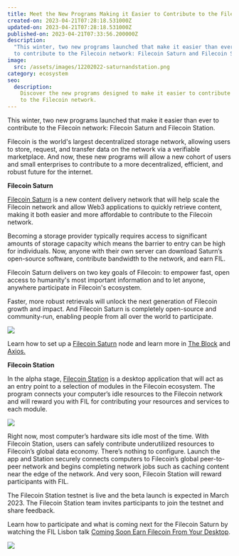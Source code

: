 ```yaml
---
title: Meet the New Programs Making it Easier to Contribute to the Filecoin Network
created-on: 2023-04-21T07:28:18.531000Z
updated-on: 2023-04-21T07:28:18.531000Z
published-on: 2023-04-21T07:33:56.200000Z
description:
  "This winter, two new programs launched that make it easier than ever
  to contribute to the Filecoin network: Filecoin Saturn and Filecoin Station."
image:
  src: /assets/images/12202022-saturnandstation.png
category: ecosystem
seo:
  description:
    Discover the new programs designed to make it easier to contribute
    to the Filecoin network.
---
```


This winter, two new programs launched that make it easier than ever to contribute to the Filecoin network: Filecoin Saturn and Filecoin Station.

Filecoin is the world's largest decentralized storage network, allowing users to store, request, and transfer data on the network via a verifiable marketplace. And now, these new programs will allow a new cohort of users and small enterprises to contribute to a more decentralized, efficient, and robust future for the internet.

**Filecoin Saturn**

[Filecoin Saturn](https://strn.network/) is a new content delivery network that will help scale the Filecoin network and allow Web3 applications to quickly retrieve content, making it both easier and more affordable to contribute to the Filecoin network.

Becoming a storage provider typically requires access to significant amounts of storage capacity which means the barrier to entry can be high for individuals. Now, anyone with their own server can download Saturn’s open-source software, contribute bandwidth to the network, and earn FIL.

Filecoin Saturn delivers on two key goals of Filecoin: to empower fast, open access to humanity's most important information and to let anyone, anywhere participate in Filecoin's ecosystem.

Faster, more robust retrievals will unlock the next generation of Filecoin growth and impact. And Filecoin Saturn is completely open-source and community-run, enabling people from all over the world to participate.

![](/assets/images/643e68c395dde7170b2b8771_screen-shot-2023-01-05-at-12-01-41-pm.png)

Learn how to set up a [Filecoin Saturn](https://strn.network/) node and learn more in [The Block](https://www.theblock.co/post/180450/filecoin-releases-new-content-delivery-network-called-saturn) and [Axios.](https://www.axios.com/newsletters/axios-crypto-db0eb110-3321-4160-b08f-93f104c5700a.html)

**Filecoin Station**

In the alpha stage, [Filecoin Station](https://www.filstation.app/) is a desktop application that will act as an entry point to a selection of modules in the Filecoin ecosystem. The program connects your computer’s idle resources to the Filecoin network and will reward you with FIL for contributing your resources and services to each module.

![](/assets/images/643e68c395dde737e42b876f_screen-shot-2023-01-05-at-12-03-28-pm.png)

Right now, most computer’s hardware sits idle most of the time. With Filecoin Station, users can safely contribute underutilized resources to Filecoin’s global data economy. There’s nothing to configure. Launch the app and Station securely connects computers to Filecoin’s global peer-to-peer network and begins completing network jobs such as caching content near the edge of the network. And very soon, Filecoin Station will reward participants with FIL.

The Filecoin Station testnet is live and the beta launch is expected in March 2023. The Filecoin Station team invites participants to join the testnet and share feedback.

Learn how to participate and what is coming next for the Filecoin Saturn by watching the FIL Lisbon talk [Coming Soon Earn Filecoin From Your Desktop](https://www.youtube.com/watch?v=GzDkm1Kscqk&list=PLp3zrT1ewY0kWhcrnEWz1r3r2k97TjPz2&index=8).

![](/assets/images/643e68c395dde74c7b2b8770_screen-shot-2023-01-05-at-12-05-03-pm.png)
